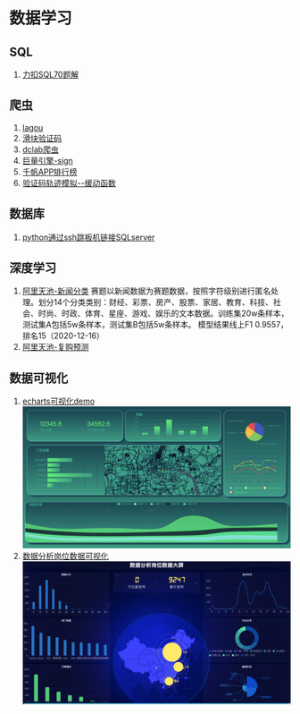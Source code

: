 # 数据学习

## SQL

1. [力扣SQL70题解](sql/%E5%8A%9B%E6%89%A3)

## 爬虫
1. [lagou](spider/lagou)
2. [滑块验证码](spider/captcha.py)
3. [dclab爬虫](spider/dclab.py)
4. [巨量引擎-sign](spider/juliang.py)
5. [千帆APP排行榜](spider/qianfan.py)
6. [验证码轨迹模拟--缓动函数](spider/滑动验证之轨迹插值（贝塞尔曲线）.md)

## 数据库
1. [python通过ssh跳板机链接SQLserver](database/connect.py)

## 深度学习
1. [阿里天池-新闻分类](deeplearn/newclassification_base_bert.ipynb)
    赛题以新闻数据为赛题数据，按照字符级别进行匿名处理。划分14个分类类别：财经、彩票、房产、股票、家居、教育、科技、社会、时尚、时政、体育、星座、游戏、娱乐的文本数据。训练集20w条样本，测试集A包括5w条样本，测试集B包括5w条样本。
    模型结果线上F1 0.9557，排名15（2020-12-16）
2. [阿里天池-复购预测](ml/competition/repeat_buy02.ipynb)

## 数据可视化
1. [echarts可视化demo](https://wyaming89.github.io/datav)
    ![bi](img/Snip20210401_2.png)
2. [数据分析岗位数据可视化](http://139.199.77.47/)
    ![datajob](img/Snip20210401_3.png)

